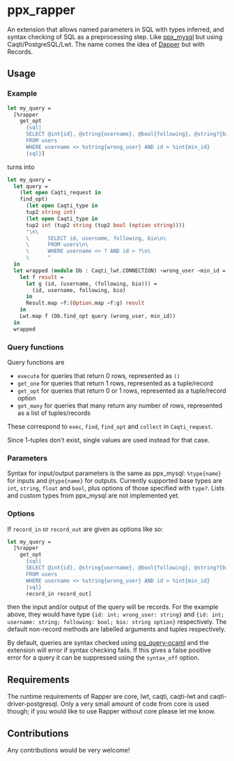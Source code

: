 # ppx_rapper

An extension that allows named parameters in SQL with types inferred, and syntax checking of SQL as a preprocessing
step. Like [ppx_mysql](https://github.com/issuu/ppx_mysql) but using Caqti/PostgreSQL/Lwt. The name comes the idea of
[Dapper](https://github.com/StackExchange/Dapper) but with Records.

## Usage
### Example
```ocaml
let my_query =
  [%rapper
    get_opt
      {sql|
      SELECT @int{id}, @string{username}, @bool{following}, @string?{bio}
      FROM users
      WHERE username <> %string{wrong_user} AND id > %int{min_id}
      |sql}]
```
turns into

```ocaml
let my_query =
  let query =
    (let open Caqti_request in
    find_opt)
      (let open Caqti_type in
      tup2 string int)
      (let open Caqti_type in
      tup2 int (tup2 string (tup2 bool (option string))))
      "\n\
      \      SELECT id, username, following, bio\n\
      \      FROM users\n\
      \      WHERE username <> ? AND id > ?\n\
      \      "
  in
  let wrapped (module Db : Caqti_lwt.CONNECTION) ~wrong_user ~min_id =
    let f result =
      let g (id, (username, (following, bio))) =
        (id, username, following, bio)
      in
      Result.map ~f:(Option.map ~f:g) result
    in
    Lwt.map f (Db.find_opt query (wrong_user, min_id))
  in
  wrapped
```

### Query functions
Query functions are
- `execute` for queries that return 0 rows, represented as `()`
- `get_one` for queries that return 1 rows, represented as a tuple/record
- `get_opt` for queries that return 0 or 1 rows, represented as a tuple/record option
- `get_many` for queries that many return any number of rows, represented as a list of tuples/records

These correspond to `exec`, `find`, `find_opt` and `collect` in `Caqti_request`.

Since 1-tuples don't exist, single values are used instead for that case.

### Parameters
Syntax for input/output parameters is the same as ppx\_mysql: `%type{name}` for
inputs and `@type{name}` for outputs. Currently supported base types are `int`, `string`, `float` and `bool`, plus options of
those specified with `type?`. Lists and custom types from ppx\_mysql are not implemented yet.

### Options
If `record_in` or `record_out` are given as options like so:
```ocaml
let my_query =
  [%rapper
    get_opt
      {sql|
      SELECT @int{id}, @string{username}, @bool{following}, @string?{bio}
      FROM users
      WHERE username <> %string{wrong_user} AND id > %int{min_id}
      |sql}
      record_in record_out]
```
then the input and/or output of the query will be records. For the example above, they would have type `{id: int; wrong_user: string}` and `{id: int; username: string; following: bool; bio: string option}` respectively. The default non-record methods are labelled arguments and tuples respectively.

By default, queries are syntax checked using [pg_query-ocaml](https://github.com/roddyyaga/pg_query-ocaml) and the
extension will error if syntax checking fails. If this gives a false positive error for a query it can be suppressed using the `syntax_off` option.


## Requirements
The runtime requirements of Rapper are core, lwt, caqti, caqti-lwt and caqti-driver-postgresql. Only a very small amount of code from core is used though; if you would like to use Rapper without core please let me know.

## Contributions
Any contributions would be very welcome!
